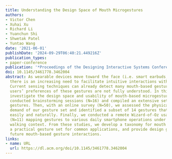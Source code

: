 ```yaml
---
title: Understanding the Design Space of Mouth Microgestures
authors:
- Victor Chen
- Xuhai Xu
- Richard Li
- Yuanchun Shi
- Shwetak Patel
- Yuntao Wang
date: '2021-06-01'
publishDate: '2024-09-29T06:40:21.449216Z'
publication_types:
- paper-conference
publication: '*Proceedings of the Designing Interactive Systems Conference*'
doi: 10.1145/3461778.3462004
abstract: As wearable devices move toward the face (i.e. smart earbuds, glasses),
  there is an increasing need to facilitate intuitive interactions with these devices.
  Current sensing techniques can already detect many mouth-based gestures; however,
  users’ preferences of these gestures are not fully understood. In this paper, we
  investigate the design space and usability of mouth-based microgestures. We first
  conducted brainstorming sessions (N=16) and compiled an extensive set of 86 user-defined
  gestures. Then, with an online survey (N=50), we assessed the physical and mental
  demand of our gesture set and identified a subset of 14 gestures that can be performed
  easily and naturally. Finally, we conducted a remote Wizard-of-Oz usability study
  (N=11) mapping gestures to various daily smartphone operations under a sitting and
  walking context. From these studies, we develop a taxonomy for mouth gestures, finalize
  a practical gesture set for common applications, and provide design guidelines for
  future mouth-based gesture interactions.
links:
- name: URL
  url: https://dl.acm.org/doi/10.1145/3461778.3462004
---
```

